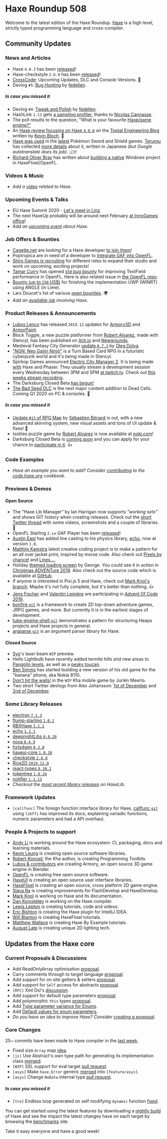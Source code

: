 [_template]: ../templates/roundup.html
[date]: / "2019-112-05 09:45:00"
[modified]: / "2019-112-05 10:58:00"
[published]: / "2019-112-05 12:00:00"
[description]: / "The latest news covering the Haxe community, featuring upcoming talks, the latest HaxeLib releases, game previews and lots more!"
[contributor]: https://twitter.com/teormech "Alexander Hohlov"

# Haxe Roundup 508

Welcome to the latest edition of the Haxe Roundup. [Haxe](http://haxe.org/?ref=haxe.io) is a high level, strictly typed programming language and cross-compiler.

## Community Updates

### News and Articles

- Haxe `4.0.3` has been [released](https://community.haxe.org/t/haxe-4-0-3-is-released/2162/1)!
- Haxe-checkstyle `2.6.0` has been [released](https://community.haxe.org/t/haxe-checkstyle-release/2080/2)!
- [CrossCode](http://www.radicalfishgames.com/?p=6892): Upcoming Updates, DLC and Console Versions. :star2:
- Devlog `#5`: [Bug Hunting](https://www.pixelpajamastudios.com/blog/devlog-5-bug-hunting) by [fedellen](https://twitter.com/fedellen/status/1201592566321491969).

##### _In case you missed it_

- Devlog `#4`: [Tweak and Polish](https://www.pixelpajamastudios.com/blog/devlog-4-tweak-and-polish) by [fedellen](https://twitter.com/fedellen/status/1199040630632128513).
- HashLink `1.11` gets [a sampling profiler](https://github.com/HaxeFoundation/hashlink/wiki/Profiler), thanks to [Nicolas Cannasse](https://twitter.com/ncannasse/status/1198193237627944961).
- The poll results to the question, "What is your favourite [Haxe/game engine?"](https://twitter.com/Onehourgamestud/status/1198618650195959810)
- An [Haxe review focusing on Haxe `4.0.0`](https://www.toptal.com/haxe/haxe-review-haxe-4-strengths) on the [Toptal Engineering Blog](https://www.toptal.com/developers/blog) written by [Kevin Bloch](https://www.toptal.com/resume/kevin-bloch). :star2:
- [Haxe was used](https://twitter.com/ncannasse/status/1195423811354726401) in the [latest](https://twitter.com/Fiene_P/status/1195396913660608512) Pokémon Sword and Shield games. [Terurou](https://twitter.com/terurou) has collected [more details](http://terurou.hateblo.jp/entry/2019/11/16/220840) about it, written in Japanese _(but Google autotranslate does its job)_. :jp:
- [Richard Oliver Bray](https://twitter.com/Ceiga/status/1196727027447017472) has written about [building a native](https://dev.to/richardbray/how-to-build-a-native-windows-project-in-haxeflixel-openfl-kd8) Windows project in HaxeFlixel/OpenFL.

### Videos & Music

- _Add a [video](https://github.com/skial/haxe.io/labels/video) related to Haxe_.

### Upcoming Events & Talks

- EU Haxe Summit 2020 - [Let's meet in Linz](https://community.haxe.org/t/eu-haxe-summit-2020-lets-meet-in-linz/2114).
- The next HaxeUp probably will be around next February [at InnoGames office](https://twitter.com/Fiene_P/status/1189566067162648577)!
- _Add an [upcoming event](https://github.com/skial/haxe.io/labels/events) about Haxe._

### Job Offers & Bounties

- [Cagette.net](https://twitter.com/Cagettenet) are looking for a Haxe developer [to join them](https://www.cagette.net/jobs/)!
- Poptropica are in need of a developer to [Integrate GAF into OpenFL](https://community.openfl.org/t/need-developer-to-integrate-gaf-into-openfl/12043).
- [Shiro Games is recruiting](https://twitter.com/ncannasse/status/1166704326485651457) for different roles to expand their studio and work on upcoming, exciting projects!
- [Tamar Curry](https://twitter.com/tamarcurry/status/1157369507691675648) has opened [`$50` bug bounty](https://github.com/streiffus/OpenFLTextPerformance) for improving TextField performance in OpenFL. Here is also related issue in [the OpenFL repo](https://github.com/openfl/openfl/issues/2229).
- [Bounty (up to `250` US$)](https://community.openfl.org/t/bounty-up-to-250-us-for-finishing-the-implementation-uwp-winrt-using-angle-in-lime/11805) for finishing the implementation UWP (WINRT) using ANGLE (in Lime).
- Lars Doucet's list of various [open bounties](https://github.com/larsiusprime/larsBounties/issues). :earth_africa:
- _Add an [available job](https://github.com/skial/haxe.io/labels/jobs) involving Haxe_.

### Product Releases & Announcements

- [Lubos Lenco](https://twitter.com/luboslenco/status/1200053426274607104) has released `2019.12` updates for [Armory3D](https://armory.itch.io/armory3d) and [ArmorPaint](https://armorpaint.org/download.html).
- Block Toggle, a new puzzle platformer from [Robert Alvarez](https://twitter.com/Rob1221dev/status/1201157623871082497), made with Stencyl, has been published on [itch.io](https://rob1221.itch.io/block-toggle) and [Newgrounds](https://www.newgrounds.com/portal/view/743170).
- Medieval Fantasy City Generator [update `0.7.3`](https://watabou.itch.io/medieval-fantasy-city-generator/devlog/112574/073-bug-fixes-geojson-export) by [Oleg Dolya](https://twitter.com/watawatabou/status/1201190728908623872).
- ["NGN: Neo Gaijin Ninjō"](https://twitter.com/NgnNeo) is a Turn Based Card RPG in a futuristic cyberpunk world and it's being made in Stencyl.
- Spirkop Games announced [Electric City Manager 2](https://twitter.com/SpirkopGames/status/1202167760320651264). It is being made [with](https://twitter.com/SpirkopGames/status/1173513450800275456) Haxe and Phaser. They usually stream a development session every Wednesday between 3PM and 5PM [at twitch.tv](https://twitch.tv/sebastienb/). Check out [this weeks stream recording](https://www.twitch.tv/videos/516955568).
- The Darksburg Closed Beta [has begun!](https://steamcommunity.com/games/939100/announcements/detail/1688216957730975073)
- [The Bad Seed DLC](https://store.steampowered.com/app/1204130/Dead_Cells__The_Bad_Seed/) is the next major content addition to Dead Cells. Coming Q1 2020 on PC & consoles. :star2:

##### _In case you missed it_

- [Update `#13` of RPG Map](https://deepnight.itch.io/tabletop-rpg-map-editor/devlog/111894/update-13-advanced-skins-new-assets-updated-ui) by [Sébastien Bénard](https://twitter.com/deepnightfr/status/1199617411273629696) is out, with a new advanced skinning system, new visual assets and tons of UI update & fixes! :star2:
- Isotiles puzzle game by [Robert Alvarez](https://twitter.com/Rob1221dev/status/1197593057933320192) is now available at [poki.com](https://poki.com/en/g/isotiles)!
- Darksburg Closed Beta is [coming soon](https://twitter.com/Darksburg/status/1197529634042269698) and you can apply for your chance to [participate in it](http://darksburg.com/early-review-key-request/). :+1:

### Code Examples

- _Have an example you want to add? Consider [contributing](https://github.com/HaxeFoundation/code-cookbook#contributing-articles) to the [code.haxe.org](https://code.haxe.org/) cookbook._

### Previews & Demos

#### Open Source

- The "Haxe Lib Manager" by Ian Harrigan now supports _"working sets"_ and shows GIT history when creating releases. Check out the [short Twitter thread](https://twitter.com/IanHarrigan1982/status/1202324854751612931) with some videos, screenshots and a couple of libraries. :star2:
- OpenFL Starling `2.xx` GAF Player has been [released](https://github.com/andrew-git/StarlingGAFPlayerOpenFL)!
- [Austin East](https://twitter.com/austinweast/status/1200843012982681600) has added line casting to his physics library, [echo](https://austineast.dev/echo/), now at version `1.0`.
- [Matthijs Kamstra](https://twitter.com/MatthijsKamstra/status/1200429111577055237) latest creative coding project is to make a pattern for an all over jacket print, inspired by morse code. Also check out [Pixels by chance!](https://twitter.com/MatthijsKamstra/status/1200772005643116547) and [Lines....](https://twitter.com/MatthijsKamstra/status/1200802210201964546)
- Holiday [themed loading screen](https://twitter.com/Geokureli/status/1200185050312192000) by George. You could see it in action in [Christmas ADVENTure 2019](https://www.newgrounds.com/portal/view/743161). Also check out the source code which is available at [GitHub](https://github.com/Geokureli/AdventCalendar/).
- If anyone is interested in Pixi.js 5 and Haxe, check out [Mark Knol's branch](https://github.com/markknol/pixi-haxe/tree/pixi5). Maybe it's not fully complete, but it's better than nothing. :+1:
- [Jens Fischer](https://github.com/Gama11/AdventOfCode2019) and [Valentin Lemière](https://github.com/ibilon/AdventOfCode2019) are participating in [Advent Of Code 2019](https://adventofcode.com/).
- [bonfire `git`](https://github.com/solarrabbit/bonfire) is a framework to create 2D top-down adventure games, JRPG games, and more. But currently it is in the earliest stages of development.
- [tube-engine-shell `git`](https://github.com/tbrosman/tube-engine-shell) demonstrates a pattern for structuring Heaps projects and Haxe projects in general. 
- [argparse `git`](https://github.com/MattTuttle/argparse) is an argument parser library for Haxe.

#### Closed Source

- [Syo](https://twitter.com/SyoPic/status/1200360432034287617)'s laser beam `WIP` preview.
- Hello Lightbulb have recently added termite hills and new areas to [Pangolin levels](https://twitter.com/hello_lightbulb/status/1201888158461378562), as well as a [pesky toucan](https://twitter.com/hello_lightbulb/status/1200817546322153472).
- [Ben Simms](https://twitter.com/zerosimms/status/1200055422641684482) has started building a new version of his old game for the "banana" phone, aka Nokia 8110.
- [Don't hit the walls!](https://twitter.com/codescapade/status/1200811839422156803) in the `WIP` Kha mobile game by Juriën Meerlo.
- Two short Twitter devlogs from Alex Johansson: [1st of December](https://twitter.com/alexvscoding/status/1200938641478103040) and [2nd of December](https://twitter.com/alexvscoding/status/1201273951785275394).

### _Some_ Library Releases

- [electron `7.1.3`](https://lib.haxe.org/p/electron)
- [flump-starling `1.0.1`](https://lib.haxe.org/p/flump-starling)
- [RBXHaxe `3.1.2`](https://lib.haxe.org/p/RBXHaxe)
- [echo `1.2.1`](https://lib.haxe.org/p/echo)
- [deepnightLibs `0.0.28`](https://lib.haxe.org/p/deepnightLibs)
- [nova `0.4.9`](https://lib.haxe.org/p/nova)
- [hxtsdgen `0.3.0`](https://lib.haxe.org/p/hxtsdgen)
- [haxeui-core `1.0.10`](https://lib.haxe.org/p/haxeui-core)
- [checkstyle `2.6.0`](https://lib.haxe.org/p/checkstyle)
- [Rice2D `2019.12.0`](https://lib.haxe.org/p/Rice2D)
- [react-types `0.10.1`](https://lib.haxe.org/p/react-types)
- [tokentree `1.0.24`](https://lib.haxe.org/p/tokentree)
- [notifier `1.1.13`](https://lib.haxe.org/p/notifier)
- _Checkout the [most recent library releases](https://lib.haxe.org/recent/) on HaxeLib_.

### Framework Updates

- `[callfunc]` The foreign function interface library for Haxe, [callfunc `git`](https://github.com/chfoo/callfunc) using `libffi` has improved its docs, explaining variadic functions, numeric parameters and had a API overhaul.

### People & Projects to support

- [Andy Li](https://github.com/users/andyli/sponsorship) is working around the Haxe ecosystem: CI, packaging, docs and learning materials.
- [Kevin Leung](https://www.patreon.com/kevinresol) is creating open source software libraries.
- [Robert Konrad](https://www.patreon.com/RobDangerous), the Kha author, is creating Programming Toolkits.
- [Lubos & contributors](https://armory3d.org/fund) are creating Armory, an open source 3D game engine in Blender.
- [OpenFL](https://www.patreon.com/openfl) is creating free open source software.
- [HaxeUI](https://www.patreon.com/haxeui) is creating an open source user interface libraries.
- [HaxeFlixel](https://www.patreon.com/haxeflixel) is creating an open source, cross platform 2D game engine.
- [Slava Ra](https://www.patreon.com/slavara) is creating improvements for FlashDevelop and HaxeDevelop.
- [Mark Knol](https://www.patreon.com/markknol) is working on Haxe and its documentation.
- [Dan Korostelev](https://www.patreon.com/nadako) is working on the Haxe compiler.
- [Lewis Lepton](https://www.patreon.com/lewislepton) is creating tutorials, code and videos.
- [Eric Bishton](https://www.patreon.com/EricBishton) is creating the Haxe plugin for IntelliJ IDEA.
- [Will Blanton](https://www.patreon.com/x01010111) is creating HaxeFlixel tutorials.
- [Matthew Wallace](https://www.patreon.com/haxeexamples) is creating Haxe By Example tutorials.
- [August Late](https://www.patreon.com/augustlate) is creating unique 2D lighting tech.

## Updates from the Haxe core

### Current Proposals & Discussions

- Add ReadOnlyArray optimisation [proposal](https://github.com/HaxeFoundation/haxe-evolution/pull/68).
- Carry comments through to target language [proposal](https://github.com/HaxeFoundation/haxe-evolution/pull/65).
- Add support for on site getters & setters [proposal](https://github.com/HaxeFoundation/haxe-evolution/pull/63).
- Add support for `Self` access for abstracts [proposal](https://github.com/HaxeFoundation/haxe-evolution/pull/62).
- `[RFC]` Xml Dsl's [discussion](https://github.com/HaxeFoundation/haxe-evolution/issues/60).
- Add support for default type parameters [proposal](https://github.com/HaxeFoundation/haxe-evolution/pull/50).
- Add polymorphic `this` types [proposal](https://github.com/HaxeFoundation/haxe-evolution/pull/36).
- Add [Type parameter variance for Enums](https://github.com/HaxeFoundation/haxe-evolution/pull/28).
- Add [Default values for enum parameters](https://github.com/HaxeFoundation/haxe-evolution/issues/27).
- _Do you have an idea to improve Haxe? Consider [creating a proposal]._

### Core Changes

25~ commits have been made to Haxe compiler in the [last week].

- Fixed size `Array` map [idea](https://github.com/HaxeFoundation/haxe/issues/9004).
- `[js]` Use Abstract's own type path for generating its implementation class [merged](https://github.com/HaxeFoundation/haxe/pull/9006).
- `[WIP]` SSL support for eval target [pull request](https://github.com/HaxeFoundation/haxe/pull/9009).
- `[asys]` Make `haxe.Error` generic [merged](https://github.com/HaxeFoundation/haxe/pull/9005) into `[feature/asys]`.
- `[asys]` Change `NoData` internal type [pull request](https://github.com/HaxeFoundation/haxe/pull/9008).

##### _In case you missed it_

- `[tre]` Endless loop generated on self modifying `dynamic` function [fixed](https://github.com/HaxeFoundation/haxe/issues/8989).

You can get started using the latest features by downloading a [nightly build] of Haxe and see the impact the latest changes have on each target by browsing the [benchmarks] site.

Take it easy everyone and have a good week!

[benchmarks]: https://benchs.haxe.org/
[nightly build]: http://build.haxe.org
[creating a proposal]: https://github.com/HaxeFoundation/haxe-evolution
[last week]: https://github.com/issues?utf8=%E2%9C%93&q=closed:2019-11-28..2019-12-05+org:haxefoundation+is:closed+
